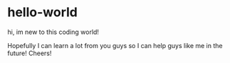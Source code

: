 # hello-world
hi, im new to this coding world! 

Hopefully I can learn a lot from you guys so I can help guys like me in the future! Cheers!
